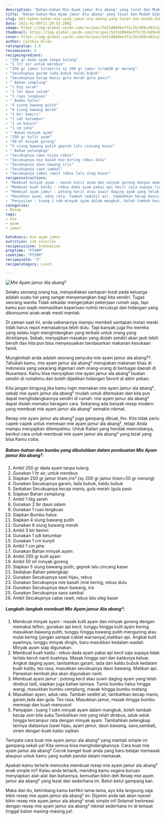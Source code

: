 ```yaml
---
description: "Bahan-bahan Mie Ayam jamur Ala abang² yang lezat dan Mudah Dibuat"
title: "Bahan-bahan Mie Ayam jamur Ala abang² yang lezat dan Mudah Dibuat"
slug: 661-bahan-bahan-mie-ayam-jamur-ala-abang-yang-lezat-dan-mudah-dibuat
date: 2021-01-09T11:20:53.288Z
image: https://img-global.cpcdn.com/recipes/5d13d064be3f2c35/680x482cq70/mie-ayam-jamur-ala-abang-foto-resep-utama.jpg
thumbnail: https://img-global.cpcdn.com/recipes/5d13d064be3f2c35/680x482cq70/mie-ayam-jamur-ala-abang-foto-resep-utama.jpg
cover: https://img-global.cpcdn.com/recipes/5d13d064be3f2c35/680x482cq70/mie-ayam-jamur-ala-abang-foto-resep-utama.jpg
author: Cynthia Allen
ratingvalue: 3.8
reviewcount: 5
recipeingredient:
- "250 gr dada ayam tanpa tulang"
- "1 ltr air untuk merebus"
- "250 gr jamur tiramiris sy 200 gr jamur tiram50 gr merang"
- "Secukupnya garam lada bubuk kaldu bubuk"
- "Secukupnya kecap manis gula merah gula pasir"
- " Bahan cemplung"
- "1 btg sereh"
- "2 lbr daun salam"
- "1 ruas lengkuas"
- " Bumbu halus"
- "4 siung bawang putih"
- "6 siung bawang merah"
- "3 btr kemiri"
- "1 sdt ketumbar"
- "1 cm kunyit"
- "1 cm jahe"
- " Bahan minyak ayam"
- "250 gr kulit ayam"
- "50 ml minyak goreng"
- "5 siung bawang putih geprek lalu cincang kasar"
- " Bahan pelengkap"
- "Secukupnya sawi hijau rebus"
- "Secukupnya mie basah mie kering rebus dulu"
- "Secukupnya daun bawang iris"
- "Secukupnya saos sambal"
- "Secukupnya cabai rawit rebus lalu uleg kasar"
recipeinstructions:
- "Membuat minyak ayam : masak kulit ayam dan minyak goreng dengan memakai teflon, gunakan api kecil, tunggu hingga kulit ayam kering, masukkan bawang putih, tunggu hingga bawang putih menguning atau mulai kering (jangan sampai coklat warnanya),matikan api. Angkat kulit ayamnya, tunggu minyak dingin, baru masukkan kedalam wadah. Minyak ayam siap digunakan."
- "Membuat kuah kaldu : rebus dada ayam pakai api kecil saja supaya tidak terlalu keruh nanti kuahnya. Masak hingga sari dan kaldunya keluar. Angkat daging ayam, tambahkan garam, lada dan kaldu bubuk kedalam kuah kaldu, tes rasa, masukkan secukupnya daun bawang. Matikan api. Panaskan kembali jika akan digunakan nanti."
- "Membuat ayam jamur : potong kecil atau suwir daging ayam yang telah direbus tadi, siapkan juga bahan lainnya. Tumis bumbu halus hingga wangi, masukkan bumbu cemplung, masak hingga bumbu matang"
- "Masukkan ayam, aduk rata. Tambah sedikit air, tambahkan kecap manis, garam,lada dan gula. Tes rasa. Masukkan jamur, masak hingga bumbu meresap dan kuah menyusut"
- "Penyajian : tuang 1 sdm minyak ayam dalam mangkuk, boleh tambah kecap asin bila suka.Tambahkan mie yang telah direbus, aduk-aduk hingga tercampur rata dengan minyak ayam. Tambahkan pelengkap lainnya diatasnya (sawi hijau, ayam jamur, daun bawang, saos,sambal), siram dengan kuah kaldu sajikan"
categories:
- Resep
tags:
- mie
- ayam
- jamur

katakunci: mie ayam jamur 
nutrition: 110 calories
recipecuisine: Indonesian
preptime: "PT40M"
cooktime: "PT59M"
recipeyield: "3"
recipecategory: Lunch

---
```



![Mie Ayam jamur Ala abang²](https://img-global.cpcdn.com/recipes/5d13d064be3f2c35/680x482cq70/mie-ayam-jamur-ala-abang-foto-resep-utama.jpg)

Selaku seorang orang tua, menyediakan santapan lezat pada keluarga adalah suatu hal yang sangat menyenangkan bagi kita sendiri. Tugas seorang  wanita Tidak sekadar mengerjakan pekerjaan rumah saja, tapi kamu pun wajib memastikan keperluan nutrisi tercukupi dan hidangan yang dikonsumsi anak-anak mesti mantab.

Di zaman  saat ini, anda sebenarnya mampu membeli santapan instan meski tidak harus repot memasaknya lebih dulu. Tapi banyak juga lho mereka yang selalu ingin menghidangkan yang terbaik untuk orang yang dicintainya. Sebab, menyajikan masakan yang diolah sendiri akan jauh lebih bersih dan kita pun bisa menyesuaikan berdasarkan makanan kesukaan famili. 



Mungkinkah anda adalah seorang penyuka mie ayam jamur ala abang²?. Tahukah kamu, mie ayam jamur ala abang² merupakan makanan khas di Indonesia yang sekarang digemari oleh orang-orang di berbagai daerah di Nusantara. Kamu bisa menyajikan mie ayam jamur ala abang² buatan sendiri di rumahmu dan boleh dijadikan hidangan favorit di akhir pekan.

Kita jangan bingung jika kamu ingin memakan mie ayam jamur ala abang², sebab mie ayam jamur ala abang² mudah untuk ditemukan dan kita pun dapat menghidangkannya sendiri di rumah. mie ayam jamur ala abang² dapat diolah memalui beragam cara. Sekarang ada banyak resep modern yang membuat mie ayam jamur ala abang² semakin nikmat.

Resep mie ayam jamur ala abang² juga gampang dibuat, lho. Kita tidak perlu capek-capek untuk memesan mie ayam jamur ala abang², tetapi Anda mampu menyajikan ditempatmu. Untuk Kalian yang hendak mencobanya, berikut cara untuk membuat mie ayam jamur ala abang² yang lezat yang bisa Kamu coba.

<!--inarticleads1-->

##### Bahan-bahan dan bumbu yang dibutuhkan dalam pembuatan Mie Ayam jamur Ala abang²:

1. Ambil 250 gr dada ayam tanpa tulang
1. Gunakan 1 ltr air, untuk merebus
1. Siapkan 250 gr jamur tiram,iris² (sy 200 gr jamur tiram+50 gr merang)
1. Gunakan Secukupnya garam, lada bubuk, kaldu bubuk
1. Sediakan Secukupnya kecap manis, gula merah /gula pasir
1. Siapkan  Bahan cemplung:
1. Ambil 1 btg sereh
1. Gunakan 2 lbr daun salam
1. Gunakan 1 ruas lengkuas
1. Siapkan  Bumbu halus:
1. Siapkan 4 siung bawang putih
1. Gunakan 6 siung bawang merah
1. Ambil 3 btr kemiri
1. Gunakan 1 sdt ketumbar
1. Gunakan 1 cm kunyit
1. Ambil 1 cm jahe
1. Gunakan  Bahan minyak ayam:
1. Ambil 250 gr kulit ayam
1. Ambil 50 ml minyak goreng
1. Siapkan 5 siung bawang putih, geprek lalu cincang kasar
1. Sediakan  Bahan pelengkap:
1. Gunakan Secukupnya sawi hijau, rebus
1. Gunakan Secukupnya mie basah /mie kering, rebus dulu
1. Gunakan Secukupnya daun bawang, iris
1. Gunakan Secukupnya saos sambal
1. Ambil Secukupnya cabai rawit, rebus lalu uleg kasar




<!--inarticleads2-->

##### Langkah-langkah membuat Mie Ayam jamur Ala abang²:

1. Membuat minyak ayam : masak kulit ayam dan minyak goreng dengan memakai teflon, gunakan api kecil, tunggu hingga kulit ayam kering, masukkan bawang putih, tunggu hingga bawang putih menguning atau mulai kering (jangan sampai coklat warnanya),matikan api. Angkat kulit ayamnya, tunggu minyak dingin, baru masukkan kedalam wadah. Minyak ayam siap digunakan.
1. Membuat kuah kaldu : rebus dada ayam pakai api kecil saja supaya tidak terlalu keruh nanti kuahnya. Masak hingga sari dan kaldunya keluar. Angkat daging ayam, tambahkan garam, lada dan kaldu bubuk kedalam kuah kaldu, tes rasa, masukkan secukupnya daun bawang. Matikan api. Panaskan kembali jika akan digunakan nanti.
1. Membuat ayam jamur : potong kecil atau suwir daging ayam yang telah direbus tadi, siapkan juga bahan lainnya. Tumis bumbu halus hingga wangi, masukkan bumbu cemplung, masak hingga bumbu matang
1. Masukkan ayam, aduk rata. Tambah sedikit air, tambahkan kecap manis, garam,lada dan gula. Tes rasa. Masukkan jamur, masak hingga bumbu meresap dan kuah menyusut
1. Penyajian : tuang 1 sdm minyak ayam dalam mangkuk, boleh tambah kecap asin bila suka.Tambahkan mie yang telah direbus, aduk-aduk hingga tercampur rata dengan minyak ayam. Tambahkan pelengkap lainnya diatasnya (sawi hijau, ayam jamur, daun bawang, saos,sambal), siram dengan kuah kaldu sajikan




Ternyata cara buat mie ayam jamur ala abang² yang mantab simple ini gampang sekali ya! Kita semua bisa menghidangkannya. Cara buat mie ayam jamur ala abang² Cocok banget buat anda yang baru belajar memasak ataupun untuk kamu yang sudah pandai dalam memasak.

Apakah kamu tertarik mencoba membuat resep mie ayam jamur ala abang² enak simple ini? Kalau anda tertarik, mending kamu segera buruan menyiapkan alat-alat dan bahannya, kemudian bikin deh Resep mie ayam jamur ala abang² yang lezat dan sederhana ini. Betul-betul gampang kan. 

Maka dari itu, ketimbang kamu berfikir lama-lama, ayo kita langsung saja bikin resep mie ayam jamur ala abang² ini. Dijamin anda tak akan nyesel bikin resep mie ayam jamur ala abang² enak simple ini! Selamat berkreasi dengan resep mie ayam jamur ala abang² nikmat sederhana ini di tempat tinggal kalian masing-masing,ya!.


